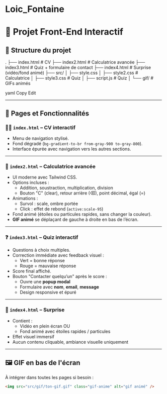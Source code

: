 # Loic_Fontaine

# 🧠 Projet Front-End Interactif

## 📁 Structure du projet

.
├── index.html # CV
├── index2.html # Calculatrice avancée
├── index3.html # Quiz + formulaire de contact
├── index4.html # Surprise (vidéo/fond animé)
├── src/
│ ├── style.css
│ ├── style2.css # Calculatrice
│ ├── style3.css # Quiz
│ ├── script.js # Quiz
│ └── gif/ # GIFs animés

yaml
Copy
Edit

---

## 🧾 Pages et Fonctionnalités

### 🧑‍💼 `index.html` – CV interactif

- Menu de navigation stylisé.
- Fond dégradé (`bg-gradient-to-br from-gray-900 to-gray-800`).
- Interface épurée avec navigation vers les autres sections.

---

### 🔢 `index2.html` – Calculatrice avancée

- UI moderne avec Tailwind CSS.
- Options incluses :
  - Addition, soustraction, multiplication, division
  - Bouton "C" (clear), retour arrière (⌫), point décimal, égal (=)
- Animations :
  - Survol : scale, ombre portée
  - Click : effet de rebond (`active:scale-95`)
- Fond animé (étoiles ou particules rapides, sans changer la couleur).
- **GIF animé** se déplaçant de gauche à droite en bas de l’écran.

---

### ❓ `index3.html` – Quiz interactif

- Questions à choix multiples.
- Correction immédiate avec feedback visuel :
  - Vert = bonne réponse
  - Rouge = mauvaise réponse
- Score final affiché.
- Bouton "Contacter quelqu’un" après le score :
  - Ouvre une **popup modal**
  - Formulaire avec **nom**, **email**, **message**
  - Design responsive et épuré

---

### 🎁 `index4.html` – Surprise

- Contient :
  - Vidéo en plein écran OU
  - Fond animé avec étoiles rapides / particules
- Effet visuel immersif
- Aucun contenu cliquable, ambiance visuelle uniquement

---

## 🖼️ GIF en bas de l'écran

À intégrer dans toutes les pages si besoin :

```html
<img src="src/gif/ton-gif.gif" class="gif-anime" alt="gif animé" />